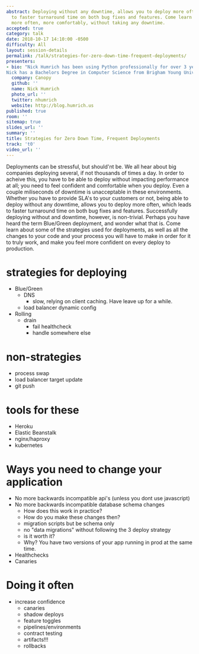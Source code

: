 ```yaml
---
abstract: Deploying without any downtime, allows you to deploy more often, which leads
  to faster turnaround time on both bug fixes and features. Come learn how to deploy
  more often, more comfortably, without taking any downtime.
accepted: true
category: talk
date: 2018-10-17 14:10:00 -0500
difficulty: All
layout: session-details
permalink: /talk/strategies-for-zero-down-time-frequent-deployments/
presenters:
- bio: "Nick Humrich has been using Python professionally for over 3 years. He is currently a DevOps engineer for Canopy, a software startup changing the US Tax industry. Before Canopy, Nick was at Amazon Web Services working on the Elastic Beanstalk product.
Nick has a Bachelors Degree in Computer Science from Brigham Young University."
  company: Canopy
  github: ''
  name: Nick Humrich
  photo_url: ''
  twitter: nhumrich
  website: http://blog.humrich.us
published: true
room: ''
sitemap: true
slides_url: ''
summary: ''
title: Strategies for Zero Down Time, Frequent Deployments
track: 't0'
video_url: ''
---
```


Deployments can be stressful, but should'nt be. We all hear about big companies deploying several, if not thousands of times a day. In order to acheive this, you have to be able to deploy without impacting performance at all; you need to feel confident and comfortable when you deploy. Even a couple miliseconds of downtime is unacceptable in these environments. Whether you have to provide SLA's to your customers or not, being able to deploy without any downtime, allows you to deploy more often, which leads to faster turnaround time on both bug fixes and features. Successfully deploying without and downtime, however, is non-trivial. Perhaps you have heard the term Blue/Green deployment, and wonder what that is.  Come learn about some of the strategies used for deployments, as well as all the changes to your code and your process you will have to make in order for it to truly work, and make you feel more confident on every deploy to production.

# strategies for deploying
* Blue/Green
  * DNS
    * slow, relying on client caching. Have leave up for a while.
  * load balancer dynamic config
* Rolling
  * drain
    * fail healthcheck
    * handle somewhere else
# non-strategies
* process swap
* load balancer target update
* git push

# tools for these
* Heroku
* Elastic Beanstalk
* nginx/haproxy
* kubernetes

# Ways you need to change your application
* No more backwards incompatible api's (unless you dont use javascript)
* No more backwards incompatible database schema changes
  * How does this work in practice?
  * How do you make these changes then?
  * migration scripts but be schema only
  * no "data migrations" without following the 3 deploy strategy
  * is it worth it?
  * Why? You have two versions of your app running in prod at the same time.
* Healthchecks
* Canaries


# Doing it often
* increase confidence
  * canaries
  * shadow deploys
  * feature toggles
  * pipelines/environments
  * contract testing
  * artifacts!!!
  * rollbacks
